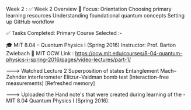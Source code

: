 Week 2 : ✅ Week 2 Overview 🎯 Focus: Orientation Choosing primary learning resources Understanding foundational quantum concepts Setting up GitHub workflow

✅ Tasks Completed: Primary Course Selected :-

🎓 MIT 8.04 – Quantum Physics I (Spring 2016) Instructor: Prof. Barton Zwiebach 🔗 MIT OCW Link : 
https://ocw.mit.edu/courses/8-04-quantum-physics-i-spring-2016/pages/video-lectures/part-1/

---> Watched Lecture 2 Superposition of states Entanglement Mach–Zehnder interferometer Elitzur–Vaidman bomb test (Interaction-free measurements) [Refreshed memory]

---> Uploaded the Hand note's that were created during learning of the  - MIT 8.04 Quantum Physics I (Spring 2016).
